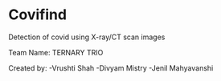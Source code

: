 # Covifind

Detection of covid using X-ray/CT scan images

Team Name:   TERNARY TRIO

Created by:
      -Vrushti Shah
      -Divyam Mistry
      -Jenil Mahyavanshi

